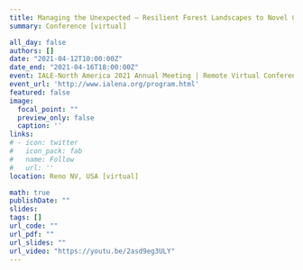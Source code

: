 ```yaml
---
title: Managing the Unexpected – Resilient Forest Landscapes to Novel Climate and Insect Outbreak Disturbance Regimes
summary: Conference [virtual] 

all_day: false
authors: []
date: "2021-04-12T10:00:00Z"
date_end: "2021-04-16T18:00:00Z"
event: IALE-North America 2021 Annual Meeting | Remote Virtual Conference
event_url: 'http://www.ialena.org/program.html'
featured: false
image:
  focal_point: ""
  preview_only: false
  caption: ''
links:
# - icon: twitter
#   icon_pack: fab
#   name: Follow
#   url: ''
location: Reno NV, USA [virtual]

math: true
publishDate: ""
slides: 
tags: []
url_code: ""
url_pdf: ""
url_slides: ""
url_video: "https://youtu.be/2asd9eg3ULY"
---
```

